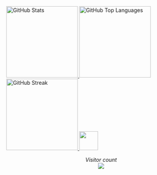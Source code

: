 <!-- Username = RomulusMirauta -->


<a href="https://gh-stats-gen.vercel.app/">
<img height=190 src="https://github-readme-stats.vercel.app/api?username=RomulusMirauta&theme=dark&show_icons=true&hide_border=false&count_private=true" alt="GitHub Stats" />
</a>


<a href="https://gh-stats-gen.vercel.app/">
<img height=190 src="https://github-readme-stats.vercel.app/api/top-langs/?username=RomulusMirauta&theme=dark&show_icons=true&hide_border=false&layout=compact" alt="GitHub Top Languages" />
</a>


<a href="https://gh-stats-gen.vercel.app/">
<img height=190 src="https://github-readme-streak-stats.herokuapp.com/?user=RomulusMirauta&theme=dark&hide_border=false" alt="GitHub Streak" />
</a>


<a href="https://github-profile-trophy.vercel.app/">
<img height=50 src="https://github-profile-trophy.vercel.app/?username=RomulusMirauta&theme=Dark&no-frame=false&title=Stars,Followers,Commits&column=-1"/>
</a>


<p align="center">
  <i>Visitor count</i><br>
  <img src="https://profile-counter.glitch.me/RomulusMirauta/count.svg" />
</p>
